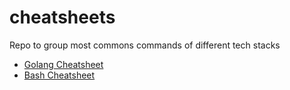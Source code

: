 # cheatsheets
Repo to group most commons commands of different tech stacks

- [Golang Cheatsheet](go.md)
- [Bash Cheatsheet](bash.md)